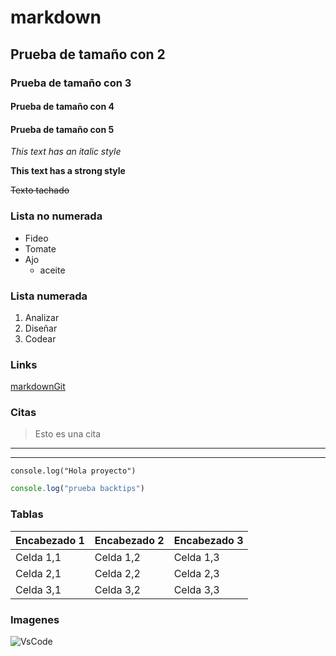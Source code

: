 # markdown
## Prueba de tamaño con 2
### Prueba de tamaño con 3
#### Prueba de tamaño con 4
#### Prueba de tamaño con 5

*This text has an italic style*

**This text has a strong style**

~~Texto tachado~~

### Lista no numerada

+ Fideo
+ Tomate 
+ Ajo
    + aceite


### Lista numerada

1. Analizar
1. Diseñar
1. Codear

### Links
[markdownGit](https://github.com/Nababoi/markdown "link al repostorio de markdown")

### Citas
> Esto es una cita

---
---

`console.log("Hola proyecto")`

```javascript
console.log("prueba backtips")
```


### Tablas

| Encabezado 1 | Encabezado 2 | Encabezado 3 |
|--------------|--------------|--------------|
| Celda 1,1    | Celda 1,2    | Celda 1,3    |
| Celda 2,1    | Celda 2,2    | Celda 2,3    |
| Celda 3,1    | Celda 3,2    | Celda 3,3    |

### Imagenes
![VsCode](https://upload.wikimedia.org/wikipedia/commons/thumb/9/9a/Visual_Studio_Code_1.35_icon.svg/2048px-Visual_Studio_Code_1.35_icon.svg.png)
